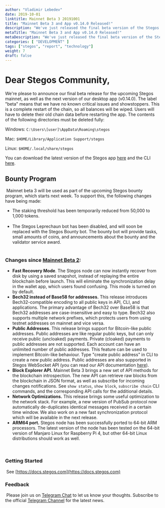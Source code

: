 ```yaml
---
author: "Vladimir Lebedev"
date: 2019-10-01
linktitle: Mainnet Beta 3 20191001
title: "Mainnet Beta 3 and App v0.14.0 Released!"
description: "We've just released the final beta version of the Stegos mainnet for testing."
metaTitle: "Mainnet Beta 3 and App v0.14.0 Released!"
metaDescription: "We've just released the final beta version of the Stegos mainnet for testing."
categories: [ "DEVELOPMENT" ]
tags: ["stegos", "report", "technology"]
weight: 7
draft: false
---
```

# Dear Stegos Community,

We're please to announce our final beta release for the upcoming Stegos mainnet, as well as the next version of our desktop app (v0.14.0). The label "beta" means that we have no known critical issues and showstoppers. This is a complete restart of the chain, so all balances will be wiped. Users will have to delete their old chain data before restarting the app. The contents of the following directories must be deleted fully:

Windows: `C:\Users\[user]\AppData\Roaming\stegos`

Mac: `$HOME/Library/Application Support/stegos`

Linux: `$HOME/.local/share/stegos`

​You can download the latest version of the Stegos app [here](https://github.com/stegos/stegos-wallet/releases/tag/v0.14) and the CLI [here](https://github.com/stegos/stegos/releases).
## Bounty Program
​
Mainnet beta 3 will be used as part of the upcoming Stegos bounty program, which starts next week. To support this, the following changes have being made:

- The staking threshold has been temporarily reduced from 50,000 to 1,000 tokens.</br>​
- The Stegos Leprechaun bot has been disabled, and will soon be replaced with the Stegos Bounty bot. The bounty bot will provide tasks, small amounts of coins, and announcements about the bounty and the validator service award.</br>​

### Changes since [Mainnet Beta 2](https://github.com/stegos/stegos/releases/tag/v0.13):

- **Fast Recovery Mode**. The Stegos node can now instantly recover from disk by using a saved snapshot, instead of replaying the entire blockchain before launch. This will eliminate the synchronization delay in the wallet app, which users found confusing. This mode is turned on by default.
- **Bech32 instead of Base58 for addresses.** This release introduces Bech32-compatible encoding to all public keys in API, CLI, and applications. The primary advantage of Bech32 over Base58 is that Bech32 addresses are case-insensitive and easy to type. Bech32 also supports multiple network prefixes, which protects users from using testnet addresses on mainnet and vice versa.
- **Public Addresses**. This release brings support for Bitcoin-like public addresses. Public addresses are like regular public keys, but can only receive public (uncloaked) payments. Private (cloaked) payments to public addresses are not supported. Each account can have an unlimited number of public addresses. This feature can be used to implement Bitcoin-like behaviour. Type "create public address" in CLI to create a new public address. Public addresses are also supported in Stegos WebSocket API (you can read our API documentation [here](https://docs.stegos.com/developers/websocket_api)).
- **Block Explorer API.** Mainnet Beta 3 brings a new set of API methods for the blockchain introspection. The new API can retrieve raw blocks from the blockchain in JSON format, as well as subscribe for incoming changes notifications. See `show status`, `show block`, `subscribe chain` CLI commands, and the corresponding API calls for the additional details.
- **Network Optimizations.** This release brings some useful optimization to the network stack. For example, a new version of PubSub protocol now automatically de-duplicates identical messages received in a certain time window. We also work on a new fast synchronization protocol which will be available in the next release.
- **ARM64 port.** Stegos node has been successfully ported to 64-bit ARM processors. The latest version of the node has been tested on the 64-bit version of Manjaro Linux for Raspberry Pi 4, but other 64-bit Linux distributions should work as well.

​
### Getting Started
​
See [https://docs.stegos.com](https://docs.stegos.com)
​
### Feedback
​
Please join us on [Telegram Chat](https://stg.to/tgc) to let us know your thoughts. Subscribe to the official [Telegram Channel](https://stg.to/tgn) for the latest news.
